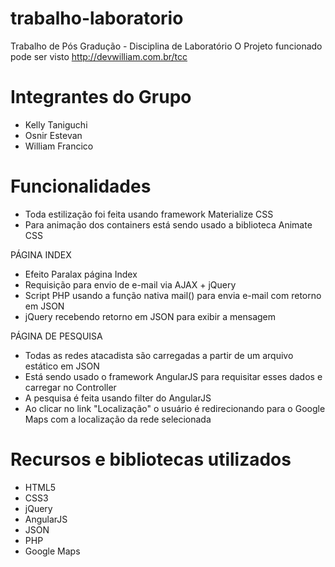 # trabalho-laboratorio
Trabalho de Pós Gradução - Disciplina de Laboratório
O Projeto funcionado pode ser visto http://devwilliam.com.br/tcc

# Integrantes do Grupo
- Kelly Taniguchi
- Osnir Estevan
- William Francico

# Funcionalidades
- Toda estilização foi feita usando framework Materialize CSS
- Para animação dos containers está sendo usado a biblioteca Animate CSS

PÁGINA INDEX
- Efeito Paralax página Index
- Requisição para envio de e-mail via AJAX + jQuery
- Script PHP usando a função nativa mail() para envia e-mail com retorno em JSON
- jQuery recebendo retorno em JSON para exibir a mensagem

PÁGINA DE PESQUISA
- Todas as redes atacadista são carregadas a partir de um arquivo estático em JSON
- Está sendo usado o framework AngularJS para requisitar esses dados e carregar no Controller
- A pesquisa é feita usando filter do AngularJS
- Ao clicar no link "Localização" o usuário é redirecionando para o Google Maps com a localização da rede selecionada

# Recursos e bibliotecas utilizados
- HTML5
- CSS3
- jQuery
- AngularJS
- JSON
- PHP
- Google Maps



